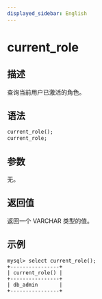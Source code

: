 ```yaml
---
displayed_sidebar: English
---
```


# current_role

## 描述

查询当前用户已激活的角色。

## 语法

```Haskell
current_role();
current_role;
```

## 参数

无。

## 返回值

返回一个 VARCHAR 类型的值。

## 示例

```Plain
mysql> select current_role();
+----------------+
| current_role() |
+----------------+
| db_admin       |
+----------------+
```